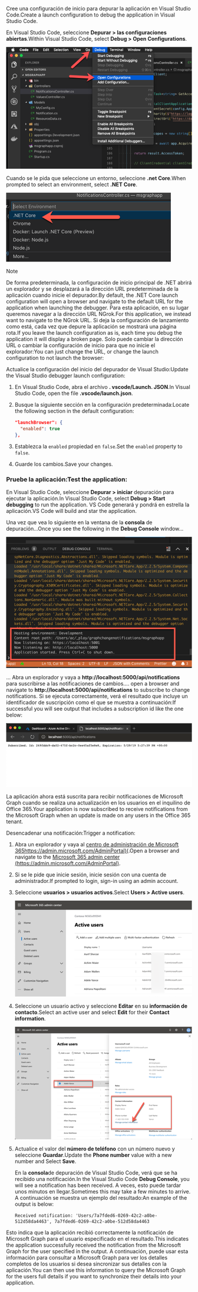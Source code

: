 <!-- markdownlint-disable MD002 MD041 -->

<span data-ttu-id="a53a4-101">Cree una configuración de inicio para depurar la aplicación en Visual Studio Code.</span><span class="sxs-lookup"><span data-stu-id="a53a4-101">Create a launch configuration to debug the application in Visual Studio Code.</span></span>

<span data-ttu-id="a53a4-102">En Visual Studio Code, seleccione **Depurar > las configuraciones abiertas**.</span><span class="sxs-lookup"><span data-stu-id="a53a4-102">Within Visual Studio Code, select **Debug > Open Configurations**.</span></span>

  ![Screencast de VS código abrir configuraciones de lanzamiento](./images/vscode-debugapp-01.png)

<span data-ttu-id="a53a4-104">Cuando se le pida que seleccione un entorno, seleccione **.net Core**.</span><span class="sxs-lookup"><span data-stu-id="a53a4-104">When prompted to select an environment, select **.NET Core**.</span></span>

  ![Screencast de VS Code Creating a Launch Configuration for .NET Core](./images/vscode-debugapp-02.png)

> [!NOTE]
> <span data-ttu-id="a53a4-106">De forma predeterminada, la configuración de inicio principal de .NET abrirá un explorador y se desplazará a la dirección URL predeterminada de la aplicación cuando inicie el depurador.</span><span class="sxs-lookup"><span data-stu-id="a53a4-106">By default, the .NET Core launch configuration will open a browser and navigate to the default URL for the application when launching the debugger.</span></span> <span data-ttu-id="a53a4-107">Para esta aplicación, en su lugar queremos navegar a la dirección URL NGrok.</span><span class="sxs-lookup"><span data-stu-id="a53a4-107">For this application, we instead want to navigate to the NGrok URL.</span></span> <span data-ttu-id="a53a4-108">Si deja la configuración de lanzamiento como está, cada vez que depure la aplicación se mostrará una página rota.</span><span class="sxs-lookup"><span data-stu-id="a53a4-108">If you leave the launch configuration as is, each time you debug the application it will display a broken page.</span></span> <span data-ttu-id="a53a4-109">Solo puede cambiar la dirección URL o cambiar la configuración de inicio para que no inicie el explorador:</span><span class="sxs-lookup"><span data-stu-id="a53a4-109">You can just change the URL, or change the launch configuration to not launch the browser:</span></span>

<span data-ttu-id="a53a4-110">Actualice la configuración del inicio del depurador de Visual Studio:</span><span class="sxs-lookup"><span data-stu-id="a53a4-110">Update the Visual Studio debugger launch configuration:</span></span>

  1. <span data-ttu-id="a53a4-111">En Visual Studio Code, abra el archivo **. vscode/Launch. JSON**.</span><span class="sxs-lookup"><span data-stu-id="a53a4-111">In Visual Studio Code, open the file **.vscode/launch.json**.</span></span>
  1. <span data-ttu-id="a53a4-112">Busque la siguiente sección en la configuración predeterminada:</span><span class="sxs-lookup"><span data-stu-id="a53a4-112">Locate the following section in the default configuration:</span></span>

      ```json
      "launchBrowser": {
        "enabled": true
      },
      ```

  1. <span data-ttu-id="a53a4-113">Establezca la `enabled` propiedad en `false`.</span><span class="sxs-lookup"><span data-stu-id="a53a4-113">Set the `enabled` property to `false`.</span></span>
  1. <span data-ttu-id="a53a4-114">Guarde los cambios.</span><span class="sxs-lookup"><span data-stu-id="a53a4-114">Save your changes.</span></span>

### <a name="test-the-application"></a><span data-ttu-id="a53a4-115">Pruebe la aplicación:</span><span class="sxs-lookup"><span data-stu-id="a53a4-115">Test the application:</span></span>

<span data-ttu-id="a53a4-116">En Visual Studio Code, seleccione **Depurar > iniciar** depuración para ejecutar la aplicación.</span><span class="sxs-lookup"><span data-stu-id="a53a4-116">In Visual Studio Code, select **Debug > Start debugging** to run the application.</span></span> <span data-ttu-id="a53a4-117">VS Code generará y pondrá en estrella la aplicación.</span><span class="sxs-lookup"><span data-stu-id="a53a4-117">VS Code will build and star the application.</span></span>

<span data-ttu-id="a53a4-118">Una vez que vea lo siguiente en la ventana de la **consola** de depuración...</span><span class="sxs-lookup"><span data-stu-id="a53a4-118">Once you see the following in the **Debug Console** window...</span></span>

![Captura de pantalla de la consola de depuración de código de VS](./images/vscode-debugapp-03.png)

<span data-ttu-id="a53a4-120">... Abra un explorador y vaya a **http://localhost:5000/api/notifications** para suscribirse a las notificaciones de cambios.</span><span class="sxs-lookup"><span data-stu-id="a53a4-120">... open a browser and navigate to **http://localhost:5000/api/notifications** to subscribe to change notifications.</span></span> <span data-ttu-id="a53a4-121">Si se ejecuta correctamente, verá el resultado que incluye un identificador de suscripción como el que se muestra a continuación:</span><span class="sxs-lookup"><span data-stu-id="a53a4-121">If successful you will see output that includes a subscription id like the one below:</span></span>

![Captura de pantalla de una suscripción correcta](./images/vscode-debugapp-04.png)

<span data-ttu-id="a53a4-123">La aplicación ahora está suscrita para recibir notificaciones de Microsoft Graph cuando se realiza una actualización en los usuarios en el inquilino de Office 365.</span><span class="sxs-lookup"><span data-stu-id="a53a4-123">Your application is now subscribed to receive notifications from the Microsoft Graph when an update is made on any users in the Office 365 tenant.</span></span>

<span data-ttu-id="a53a4-124">Desencadenar una notificación:</span><span class="sxs-lookup"><span data-stu-id="a53a4-124">Trigger a notification:</span></span>

1. <span data-ttu-id="a53a4-125">Abra un explorador y vaya al [centro de administración de Microsoft 365https://admin.microsoft.com/AdminPortal)(](https://admin.microsoft.com/AdminPortal).</span><span class="sxs-lookup"><span data-stu-id="a53a4-125">Open a browser and navigate to the [Microsoft 365 admin center (https://admin.microsoft.com/AdminPortal)](https://admin.microsoft.com/AdminPortal).</span></span>
1. <span data-ttu-id="a53a4-126">Si se le pide que inicie sesión, inicie sesión con una cuenta de administrador.</span><span class="sxs-lookup"><span data-stu-id="a53a4-126">If prompted to login, sign-in using an admin account.</span></span>
1. <span data-ttu-id="a53a4-127">Seleccione **usuarios > usuarios activos**.</span><span class="sxs-lookup"><span data-stu-id="a53a4-127">Select **Users > Active users**.</span></span>

    ![Captura de pantalla del centro de administración de Microsoft 365](./images/vscode-debugapp-05.png)

1. <span data-ttu-id="a53a4-129">Seleccione un usuario activo y seleccione **Editar** en su **información de contacto**.</span><span class="sxs-lookup"><span data-stu-id="a53a4-129">Select an active user and select **Edit** for their **Contact information**.</span></span>

    ![Captura de pantalla de los detalles de un usuario](./images/vscode-debugapp-06.png)

1. <span data-ttu-id="a53a4-131">Actualice el valor del **número de teléfono** con un número nuevo y seleccione **Guardar**.</span><span class="sxs-lookup"><span data-stu-id="a53a4-131">Update the **Phone number** value with a new number and Select **Save**.</span></span>

    <span data-ttu-id="a53a4-132">En la **consola**de depuración de Visual Studio Code, verá que se ha recibido una notificación.</span><span class="sxs-lookup"><span data-stu-id="a53a4-132">In the Visual Studio Code **Debug Console**, you will see a notification has been received.</span></span> <span data-ttu-id="a53a4-133">A veces, esto puede tardar unos minutos en llegar.</span><span class="sxs-lookup"><span data-stu-id="a53a4-133">Sometimes this may take a few minutes to arrive.</span></span> <span data-ttu-id="a53a4-134">A continuación se muestra un ejemplo del resultado:</span><span class="sxs-lookup"><span data-stu-id="a53a4-134">An example of the output is below:</span></span>

    ```shell
    Received notification: 'Users/7a7fded6-0269-42c2-a0be-512d58da4463', 7a7fded6-0269-42c2-a0be-512d58da4463
    ```

<span data-ttu-id="a53a4-135">Esto indica que la aplicación recibió correctamente la notificación de Microsoft Graph para el usuario especificado en el resultado.</span><span class="sxs-lookup"><span data-stu-id="a53a4-135">This indicates the application successfully received the notification from the Microsoft Graph for the user specified in the output.</span></span> <span data-ttu-id="a53a4-136">A continuación, puede usar esta información para consultar a Microsoft Graph para ver los detalles completos de los usuarios si desea sincronizar sus detalles con la aplicación.</span><span class="sxs-lookup"><span data-stu-id="a53a4-136">You can then use this information to query the Microsoft Graph for the users full details if you want to synchronize their details into your application.</span></span>